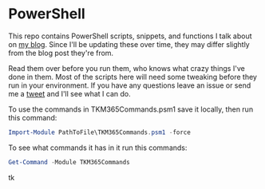 # PowerShell
This repo contains PowerShell scripts, snippets, and functions I talk about on [my blog](https://www.toddklindt.com/blog). Since I'll be updating these over time, they may differ slightly from the blog post they're from. 

Read them over before you run them, who knows what crazy things I've done in them. Most of the scripts here will need some tweaking before they run in your environment. If you have any questions leave an issue or send me a [tweet](https://twitter.com/toddklindt) and I'll see what I can do.

To use the commands in TKM365Commands.psm1 save it locally, then run this command:
```PowerShell
Import-Module PathToFile\TKM365Commands.psm1 -force
```
To see what commands it has in it run this commands:
```PowerShell
Get-Command -Module TKM365Commands
```
tk
